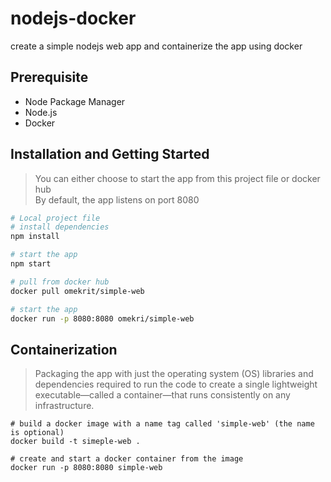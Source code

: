 # nodejs-docker
create a simple nodejs web app and containerize the app using docker

## Prerequisite
- Node Package Manager
- Node.js
- Docker

## Installation and Getting Started
> You can either choose to start the app from this project file or docker hub \
By default, the app listens on port 8080

```bash
# Local project file
# install dependencies
npm install

# start the app
npm start

# pull from docker hub
docker pull omekrit/simple-web

# start the app
docker run -p 8080:8080 omekri/simple-web
```

## Containerization
> Packaging the app with just the operating system (OS) libraries and dependencies required to run the code to create a single lightweight executable—called a container—that runs consistently on any infrastructure.
```docker
# build a docker image with a name tag called 'simple-web' (the name is optional)
docker build -t simeple-web .

# create and start a docker container from the image
docker run -p 8080:8080 simple-web
``` 

